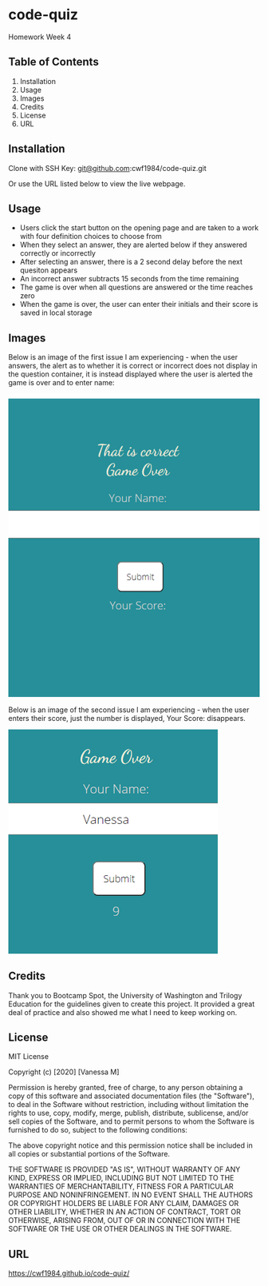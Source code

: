 # code-quiz
Homework Week 4

## Table of Contents

1. Installation
2. Usage
3. Images
4. Credits
5. License
6. URL

## Installation

Clone with SSH Key:
git@github.com:cwf1984/code-quiz.git

Or use the URL listed below to view the live webpage.

## Usage

* Users click the start button on the opening page and are taken to a work with four definition choices to choose from
* When they select an answer, they are alerted below if they answered correctly or incorrectly
* After selecting an answer, there is a 2 second delay before the next quesiton appears
* An incorrect answer subtracts 15 seconds from the time remaining
* The game is over when all questions are answered or the time reaches zero
* When the game is over, the user can enter their initials and their score is saved in local storage

## Images

Below is an image of the first issue I am experiencing - when the user answers, the alert as to whether it is correct or incorrect does not display in the question container, it is instead displayed where the user is alerted the game is over and to enter name:

![Final Question Alert Issue](./images/Issue1.png "Final Question Alert Issue")

Below is an image of the second issue I am experiencing - when the user enters their score, just the number is displayed, Your Score: disappears.

![Your Score: display Issue](./images/Issue2.png "Your Score: display Issue")

## Credits

Thank you to Bootcamp Spot, the University of Washington and Trilogy Education for the guidelines given to create this project. It provided a great deal of practice and also showed me what I need to keep working on.

## License

MIT License

Copyright (c) [2020] [Vanessa M]

Permission is hereby granted, free of charge, to any person obtaining a copy
of this software and associated documentation files (the "Software"), to deal
in the Software without restriction, including without limitation the rights
to use, copy, modify, merge, publish, distribute, sublicense, and/or sell
copies of the Software, and to permit persons to whom the Software is
furnished to do so, subject to the following conditions:

The above copyright notice and this permission notice shall be included in all
copies or substantial portions of the Software.

THE SOFTWARE IS PROVIDED "AS IS", WITHOUT WARRANTY OF ANY KIND, EXPRESS OR
IMPLIED, INCLUDING BUT NOT LIMITED TO THE WARRANTIES OF MERCHANTABILITY,
FITNESS FOR A PARTICULAR PURPOSE AND NONINFRINGEMENT. IN NO EVENT SHALL THE
AUTHORS OR COPYRIGHT HOLDERS BE LIABLE FOR ANY CLAIM, DAMAGES OR OTHER
LIABILITY, WHETHER IN AN ACTION OF CONTRACT, TORT OR OTHERWISE, ARISING FROM,
OUT OF OR IN CONNECTION WITH THE SOFTWARE OR THE USE OR OTHER DEALINGS IN THE
SOFTWARE.

## URL
https://cwf1984.github.io/code-quiz/
